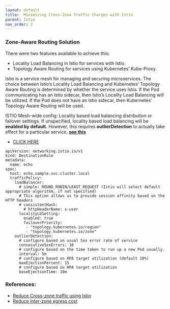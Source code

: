 ```yaml
---
layout: default
title:  Minimizing Cross-Zone Traffic Charges with Istio
parent: Istio
nav_order: 2
---
```


### Zone-Aware Routing Solution
There were two features available to achieve this:

* Locality Load Balancing in Istio for services with Istio.
* Topology Aware Routing for services using Kubernetes’ Kube-Proxy.

Istio is a service mesh for managing and securing microservices. The choice between Istio’s Locality Load Balancing and Kubernetes’ Topology Aware Routing is determined by whether the service uses Istio. If the Pod communicating has an Istio sidecar, then Istio’s Locality Load Balancing will be utilized. If the Pod does not have an Istio sidecar, then Kubernetes’ Topology Aware Routing will be used.

ISTIO Mesh-wide config: Locality based load balancing distribution or failover settings. If unspecified, locality based load balancing will be **enabled by default.** However, this requires **outlierDetection** to actually take effect for a particular service, [**see this**](https://istio.io/latest/docs/tasks/traffic-management/locality-load-balancing/failover/) 

* [CLICK HERE](https://istio.io/latest/docs/reference/config/istio.mesh.v1alpha1/#MeshConfig-locality_lb_setting)


```shell
apiVersion: networking.istio.io/v1
kind: DestinationRule
metadata:
  name: echo
spec:
  host: echo.sample.svc.cluster.local
  trafficPolicy:
    loadBalancer:
      # simple: ROUND_ROBIN/LEAST_REQUEST (Istio will select default appropriate algorithm, if not specified)
      # This option allows us to provide session affinity based on the HTTP headers
      # consistentHash:
        # httpHeaderName: x-user
      localityLbSetting:
        enabled: true
        failoverPriority:
         - "topology.kubernetes.io/region"
         - "topology.kubernetes.io/zone"
    outlierDetection:
      # configure based on usual 5xx error rate of service
      consecutive5xxErrors: 10
      # configure based on the time taken to run up a new Pod usually.
      interval: 5m
      # configure based on HPA target utilization (default 10%)
      maxEjectionPercent: 15
      # configure based on HPA target utilization
      baseEjectionTime: 10m   
```

### References:
* [Reduce Cross-zone traffic using Istio](https://tetrate.io/blog/minimizing-cross-zone-traffic-charges-with-istio/)
* [Reduce inter-zone egress cost](https://engineering.mercari.com/en/blog/entry/20231027-reducing-inter-zone-egress-costs-with-zone-aware-routing-in-mercaris-kubernetes-clusters/)
